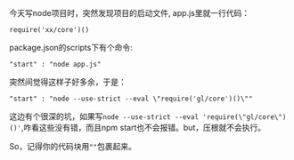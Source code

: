 今天写node项目时，突然发现项目的启动文件, app.js里就一行代码：  

    require('xx/core')()
    
package.json的scripts下有个命令:  

    "start" : "node app.js"
    
突然间觉得这样子好多余，于是：

    "start" : "node --use-strict --eval \"require('gl/core')()\""
    
这边有个很深的坑，如果写`node --use-strict --eval 'require(\"gl/core\")()'`,咋看这些没有错，而且npm start也不会报错。but，压根就不会执行。  

So，记得你的代码块用`""`包裹起来。
